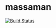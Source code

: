 # massaman

[![Build Status](https://travis-ci.org/imatec/massaman.svg?branch=master)](https://travis-ci.org/imatec/massaman)
